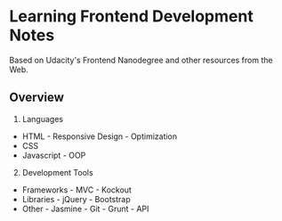 Learning Frontend Development Notes
===================
Based on Udacity's Frontend Nanodegree and other resources from the Web.

Overview 
-------------

1. Languages 
- HTML
		- Responsive Design
		- Optimization
- CSS
- Javascript
		- OOP
2. Development Tools
- Frameworks
		- MVC
		- Kockout
- Libraries
		- jQuery
		- Bootstrap
- Other
		- Jasmine
		- Git
		- Grunt
		- API

